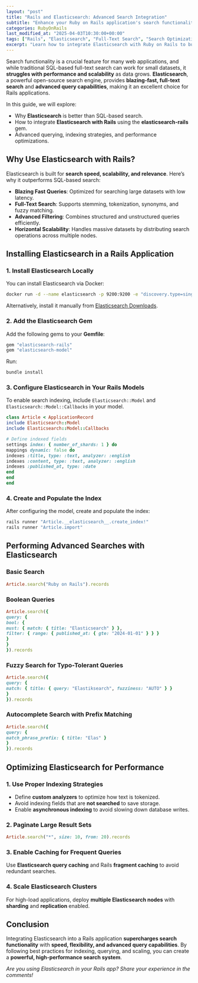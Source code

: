 ```yaml
---
layout: "post"
title: "Rails and Elasticsearch: Advanced Search Integration"
subtitle: "Enhance your Ruby on Rails application's search functionality with Elasticsearch for high-performance indexing and querying."
categories: RubyOnRails
last_modified_at: "2025-04-03T10:30:00+00:00"
tags: ["Rails", "Elasticsearch", "Full-Text Search", "Search Optimization", "Performance Tuning", "Active Record"]
excerpt: "Learn how to integrate Elasticsearch with Ruby on Rails to build a scalable and efficient search system with advanced query capabilities."
---
```

Search functionality is a crucial feature for many web applications, and while traditional SQL-based full-text search can work for small datasets, it **struggles with performance and scalability** as data grows. **Elasticsearch**, a powerful open-source search engine, provides **blazing-fast, full-text search** and **advanced query capabilities**, making it an excellent choice for Rails applications.

In this guide, we will explore:

- Why **Elasticsearch** is better than SQL-based search.
- How to integrate **Elasticsearch with Rails** using the **elasticsearch-rails** gem.
- Advanced querying, indexing strategies, and performance optimizations.

## **Why Use Elasticsearch with Rails?**

Elasticsearch is built for **search speed, scalability, and relevance**. Here’s why it outperforms SQL-based search:

- **Blazing Fast Queries**: Optimized for searching large datasets with low latency.
- **Full-Text Search**: Supports stemming, tokenization, synonyms, and fuzzy matching.
- **Advanced Filtering**: Combines structured and unstructured queries efficiently.
- **Horizontal Scalability**: Handles massive datasets by distributing search operations across multiple nodes.

## **Installing Elasticsearch in a Rails Application**

### **1. Install Elasticsearch Locally**
You can install Elasticsearch via Docker:

```sh
docker run -d --name elasticsearch -p 9200:9200 -e "discovery.type=single-node" docker.elastic.co/elasticsearch/elasticsearch:7.10.2
```

Alternatively, install it manually from [Elasticsearch Downloads](https://www.elastic.co/downloads/elasticsearch).

### **2. Add the Elasticsearch Gem**
Add the following gems to your **Gemfile**:

```ruby
gem "elasticsearch-rails"
gem "elasticsearch-model"
```

Run:

```sh
bundle install
```

### **3. Configure Elasticsearch in Your Rails Models**
To enable search indexing, include `Elasticsearch::Model` and `Elasticsearch::Model::Callbacks` in your model.

```ruby
class Article < ApplicationRecord
include Elasticsearch::Model
include Elasticsearch::Model::Callbacks

# Define indexed fields
settings index: { number_of_shards: 1 } do
mappings dynamic: false do
indexes :title, type: :text, analyzer: :english
indexes :content, type: :text, analyzer: :english
indexes :published_at, type: :date
end
end
end
```

### **4. Create and Populate the Index**
After configuring the model, create and populate the index:

```sh
rails runner "Article.__elasticsearch__.create_index!"
rails runner "Article.import"
```

## **Performing Advanced Searches with Elasticsearch**

### **Basic Search**
```ruby
Article.search("Ruby on Rails").records
```

### **Boolean Queries**
```ruby
Article.search({
query: {
bool: {
must: { match: { title: "Elasticsearch" } },
filter: { range: { published_at: { gte: "2024-01-01" } } }
}
}
}).records
```

### **Fuzzy Search for Typo-Tolerant Queries**
```ruby
Article.search({
query: {
match: { title: { query: "Elastiksearch", fuzziness: "AUTO" } }
}
}).records
```

### **Autocomplete Search with Prefix Matching**
```ruby
Article.search({
query: {
match_phrase_prefix: { title: "Elas" }
}
}).records
```

## **Optimizing Elasticsearch for Performance**

### **1. Use Proper Indexing Strategies**
- Define **custom analyzers** to optimize how text is tokenized.
- Avoid indexing fields that are **not searched** to save storage.
- Enable **asynchronous indexing** to avoid slowing down database writes.

### **2. Paginate Large Result Sets**
```ruby
Article.search("*", size: 10, from: 20).records
```

### **3. Enable Caching for Frequent Queries**
Use **Elasticsearch query caching** and Rails **fragment caching** to avoid redundant searches.

### **4. Scale Elasticsearch Clusters**
For high-load applications, deploy **multiple Elasticsearch nodes** with **sharding** and **replication** enabled.

## **Conclusion**

Integrating Elasticsearch into a Rails application **supercharges search functionality** with **speed, flexibility, and advanced query capabilities**. By following best practices for indexing, querying, and scaling, you can create a **powerful, high-performance search system**.

*Are you using Elasticsearch in your Rails app? Share your experience in the comments!*
